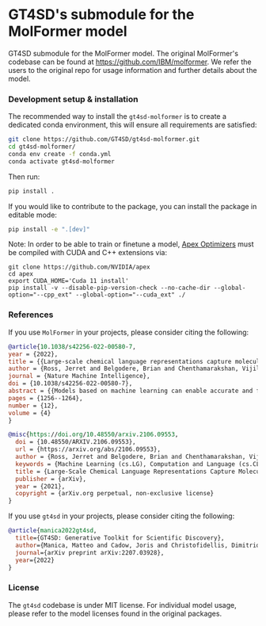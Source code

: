 # GT4SD's submodule for the MolFormer model

GT4SD submodule for the MolFormer model. The original MolFormer's codebase can be found at https://github.com/IBM/molformer. 
We refer the users to the original repo for usage information and further details about the model.


### Development setup & installation

The recommended way to install the `gt4sd-molformer` is to create a dedicated conda environment, this will ensure all requirements are satisfied:

```sh
git clone https://github.com/GT4SD/gt4sd-molformer.git
cd gt4sd-molformer/
conda env create -f conda.yml
conda activate gt4sd-molformer
```
Then run:
```sh
pip install .
```

If you would like to contribute to the package, you can install the package in editable mode:
```sh
pip install -e ".[dev]" 
```

Note: In order to be able to train or finetune a model, [Apex Optimizers](https://nvidia.github.io/apex/optimizers.html) must be compiled with CUDA and C++ extensions via:

```
git clone https://github.com/NVIDIA/apex
cd apex
export CUDA_HOME='Cuda 11 install'
pip install -v --disable-pip-version-check --no-cache-dir --global-option="--cpp_ext" --global-option="--cuda_ext" ./
```


### References

If you use `MolFormer` in your projects, please consider citing the following:

```bib
@article{10.1038/s42256-022-00580-7, 
year = {2022}, 
title = {{Large-scale chemical language representations capture molecular structure and properties}}, 
author = {Ross, Jerret and Belgodere, Brian and Chenthamarakshan, Vijil and Padhi, Inkit and Mroueh, Youssef and Das, Payel}, 
journal = {Nature Machine Intelligence}, 
doi = {10.1038/s42256-022-00580-7}, 
abstract = {{Models based on machine learning can enable accurate and fast molecular property predictions, which is of interest in drug discovery and material design. Various supervised machine learning models have demonstrated promising performance, but the vast chemical space and the limited availability of property labels make supervised learning challenging. Recently, unsupervised transformer-based language models pretrained on a large unlabelled corpus have produced state-of-the-art results in many downstream natural language processing tasks. Inspired by this development, we present molecular embeddings obtained by training an efficient transformer encoder model, MoLFormer, which uses rotary positional embeddings. This model employs a linear attention mechanism, coupled with highly distributed training, on SMILES sequences of 1.1 billion unlabelled molecules from the PubChem and ZINC datasets. We show that the learned molecular representation outperforms existing baselines, including supervised and self-supervised graph neural networks and language models, on several downstream tasks from ten benchmark datasets. They perform competitively on two others. Further analyses, specifically through the lens of attention, demonstrate that MoLFormer trained on chemical SMILES indeed learns the spatial relationships between atoms within a molecule. These results provide encouraging evidence that large-scale molecular language models can capture sufficient chemical and structural information to predict various distinct molecular properties, including quantum-chemical properties. Large language models have recently emerged with extraordinary capabilities, and these methods can be applied to model other kinds of sequence, such as string representations of molecules. Ross and colleagues have created a transformer-based model, trained on a large dataset of molecules, which provides good results on property prediction tasks.}}, 
pages = {1256--1264}, 
number = {12}, 
volume = {4}
}

@misc{https://doi.org/10.48550/arxiv.2106.09553,
  doi = {10.48550/ARXIV.2106.09553},
  url = {https://arxiv.org/abs/2106.09553},
  author = {Ross, Jerret and Belgodere, Brian and Chenthamarakshan, Vijil and Padhi, Inkit and Mroueh, Youssef and Das, Payel},
  keywords = {Machine Learning (cs.LG), Computation and Language (cs.CL), Biomolecules (q-bio.BM), FOS: Computer and information sciences, FOS: Computer and information sciences, FOS: Biological sciences, FOS: Biological sciences},
  title = {Large-Scale Chemical Language Representations Capture Molecular Structure and Properties},
  publisher = {arXiv},
  year = {2021},
  copyright = {arXiv.org perpetual, non-exclusive license}
}

```

If you use `gt4sd` in your projects, please consider citing the following:

```bib
@article{manica2022gt4sd,
  title={GT4SD: Generative Toolkit for Scientific Discovery},
  author={Manica, Matteo and Cadow, Joris and Christofidellis, Dimitrios and Dave, Ashish and Born, Jannis and Clarke, Dean and Teukam, Yves Gaetan Nana and Hoffman, Samuel C and Buchan, Matthew and Chenthamarakshan, Vijil and others},
  journal={arXiv preprint arXiv:2207.03928},
  year={2022}
}
```

### License

The `gt4sd` codebase is under MIT license.
For individual model usage, please refer to the model licenses found in the original packages.
